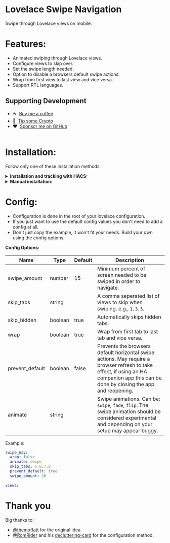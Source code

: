 # Lovelace Swipe Navigation
Swipe through Lovelace views on mobile.

# Features:
* Animated swiping through Lovelace views.
* Configure views to skip over.
* Set the swipe length needed.
* Option to disable a browsers default swipe actions.
* Wrap from first view to last view and vice versa.
* Support RTL languages.


## Supporting Development
- :coffee:&nbsp;&nbsp;[Buy me a coffee](https://www.buymeacoffee.com/FgwNR2l)
- :1st_place_medal:&nbsp;&nbsp;[Tip some Crypto](https://github.com/sponsors/maykar)
- :heart:&nbsp;&nbsp;[Sponsor me on GitHub](https://github.com/sponsors/maykar)
  <br><br>

# Installation:
Follow only one of these installation methods.

<details>
  <summary><b>Installation and tracking with HACS:</b></summary>

1. In "store" search for lovelace-swipe-navigation and install.

2. Refresh the Lovelace page.
</details>

<details>
  <summary><b>Manual installation:</b></summary>
  
1. Copy `swipe-navigation.js` into `/www/lovelace-swipe-navigation/`

2. Add the resource in `ui-lovelace.yaml` or in Lovelace Resources.

```yaml
resources:
  # increase this version number at end of URL after each update
  - url: /local/lovelace-swipe-navigation/swipe-navigation.js?v=1.0.0
    type: module
```

3. Refresh the page.
</details>

# Config:

* Configuration is done in the root of your lovelace configuration.
* If you just want to use the default config values you don't need to add a config at all.
* Don't just copy the example, it won't fit your needs. Build your own using the config options.

**Config Options:**<br>

| Name | Type | Default | Description
| ---- | ---- | ------- | -----------
| swipe_amount | number | 15 | Minimum percent of screen needed to be swiped in order to navigate.
| skip_tabs | string | | A comma seperated list of views to skip when swiping. e.g., `1,3,5`.
| skip_hidden | boolean | true | Automatically skips hidden tabs.
| wrap | boolean | true | Wrap from first tab to last tab and vice versa.
| prevent_default | boolean | false | Prevents the browsers default horizontal swipe actions. May require a browser refresh to take effect, if using an HA companion app this can be done by closing the app and reopening.
| animate | string |  | Swipe animations. Can be: `swipe`, `fade`, `flip`. The swipe animation should be considered experimental and depending on your setup may appear buggy.

Example:
```yaml
swipe_nav:
  wrap: false
  animate: swipe
  skip_tabs: 5,6,7,8
  prevent_default: true
  swipe_amount: 30
  
views:
```

# Thank you
Big thanks to:
* [@themoffatt](https://github.com/themoffatt) for the original idea
* [@RomRider](https://github.com/RomRider) and his [decluttering-card](https://github.com/custom-cards/decluttering-card/) for the configuration method.
